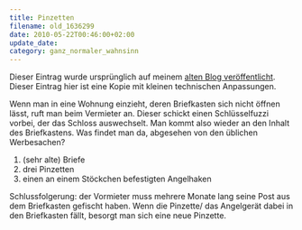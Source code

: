 ```yaml
---
title: Pinzetten
filename: old_1636299
date: 2010-05-22T00:46:00+02:00
update_date:
category: ganz_normaler_wahnsinn
---
```

Dieser Eintrag wurde ursprünglich auf meinem [alten Blog veröffentlicht](https://stu.blogger.de/stories/1636299/). Dieser Eintrag hier ist eine Kopie mit kleinen technischen Anpassungen.

Wenn man in eine Wohnung einzieht, deren Briefkasten sich nicht öffnen lässt, ruft man beim Vermieter an. Dieser schickt einen Schlüsselfuzzi vorbei, der das Schloss auswechselt.
Man kommt also wieder an den Inhalt des Briefkastens. Was findet man da, abgesehen von den üblichen Werbesachen?

1. (sehr alte) Briefe
2. drei Pinzetten
3. einen an einem Stöckchen befestigten Angelhaken

Schlussfolgerung: der Vormieter muss mehrere Monate lang seine Post aus dem Briefkasten gefischt haben. Wenn die Pinzette\/ das Angelgerät dabei in den Briefkasten fällt, besorgt man sich eine neue Pinzette.
